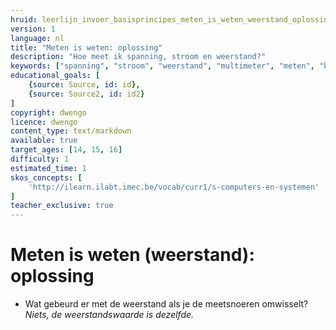 ```yaml
---
hruid: leerlijn_invoer_basisprincipes_meten_is_weten_weerstand_oplossing
version: 1
language: nl
title: "Meten is weten: oplossing"
description: "Hoe meet ik spanning, stroom en weerstand?"
keywords: ["spanning", "stroom", "weerstand", "multimeter", "meten", "basisprincipes", "microcontroller", "µC", "arduino", "dwenguino"]
educational_goals: [
    {source: Source, id: id}, 
    {source: Source2, id: id2}
]
copyright: dwengo
licence: dwengo
content_type: text/markdown
available: true
target_ages: [14, 15, 16]
difficulty: 1
estimated_time: 1
skos_concepts: [
    'http://ilearn.ilabt.imec.be/vocab/curr1/s-computers-en-systemen'
]
teacher_exclusive: true
---
```


# Meten is weten (weerstand): oplossing

<ul>
    <li>Wat gebeurd er met de weerstand als je de meetsnoeren omwisselt?<br><em>Niets, de weerstandswaarde is dezelfde.</em></li>
</ul>



